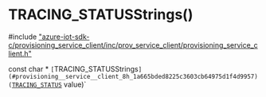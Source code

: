 # TRACING_STATUSStrings()

\#include ["azure-iot-sdk-c/provisioning_service_client/inc/prov_service_client/provisioning_service_client.h"](../iot-c-ref-provisioning-service-client-h.md)  

const char * `[`TRACING_STATUSStrings`](#provisioning__service__client_8h_1a665bded8225c3603cb64975d1f4d9957)(`[`TRACING_STATUS`](#provisioning__service__client_8h_1a2b15150eb7be335527502632b5692150) value)`

